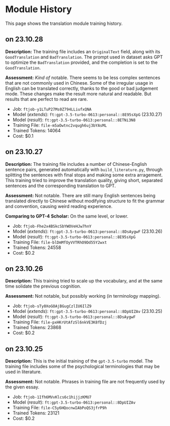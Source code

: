 # Module History

This page shows the translation module training history.

## on 23.10.28

**Description:** The training file includes an `OriginalText` field, along with its `GoodTranslation` and `BadTranslation`. The prompt used in dataset asks GPT to optimize the `BadTranslation` provided, and the completion is set to the `GoodTranslation`.

**Assessment:** *Kind of* notable. There seems to be less complex sentences that are not commonly used in Chinese. Some of the irregular usage in English can be translated correctly, thanks to the good or bad judgement mode. These changes make the result more natural and readable. But results that are perfect to read are rare.

- Job: `ftjob-y1LTuP27Ms0Z794LLiufxQNA`
- Model (*extends*): `ft:gpt-3.5-turbo-0613:personal::8E95sXpG` (23.10.27)
- Model (*result*): `ft:gpt-3.5-turbo-0613:personal::8ETNi3N8`
- Training File: `file-m5aOwtnc2vqugh6uj3bYAsML`
- Trained Tokens: 14064
- Cost: $0.1

## on 23.10.27

**Description:** The training file includes a number of Chinese-English sentence pairs, generated automatically with `build_literature.py`, through splitting the sentences with final stops and making some extra arragement. This training tried to improve the translation quality, giving short, separated sentences and the corresponding translation to GPT.

**Assessment:** Not notable. There are still many English sentences being translated directly to Chinese without modifying structure to fit the grammar and convention, causing weird reading experience.

**Comparing to GPT-4 Scholar:** On the same level, or lower.

- Job: `ftjob-Fhe2x4BSkcSbYWOVeHJw7hnY`
- Model (*extends*): `ft:gpt-3.5-turbo-0613:personal::8DsAygwF` (23.10.26)
- Model (*result*): `ft:gpt-3.5-turbo-0613:personal::8E95sXpG`
- Training File: `file-blDmMfOyVVTRhO9Dd55Y2wxt`
- Trained Tokens: 24558
- Cost: $0.2

## on 23.10.26

**Description:** This training tried to scale up the vocabulary, and at the same time solidate the previous cognition.

**Assessment:** Not notable, but possibly working (in terminology mapping).

- Job: `ftjob-sTy0XoGOAjBGugCzlIU6IlZ9`
- Model (*extends*): `ft:gpt-3.5-turbo-0613:personal::8DpUIZAv` (23.10.25)
- Model (*result*): `ft:gpt-3.5-turbo-0613:personal::8DsAygwF`
- Training File: `file-pxHKrUtAfzSl6nkVE3K8fDzj`
- Trained Tokens: 23868
- Cost: $0.2

## on 23.10.25

**Description:** This is the initial training of the `gpt-3.5-turbo` model. The training file includes some of the psychological terminologies that may be used in literature.

**Assessment:** Not notable. Phrases in training file are not frequently used by the given essay.

- Job: `ftjob-1Ifh6MVvKlcs6c1hijjzKMU7`
- Model (*result*): `ft:gpt-3.5-turbo-0613:personal::8DpUIZAv`
- Training File: `file-C5y6HQocnwIAbPoQS3jfrP9h`
- Trained Tokens: 23121
- Cost: $0.2